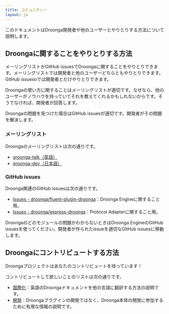 ```yaml
---
title: コミュニティー
layout: ja
---
```


このドキュメントはDroonga開発者や他のユーザーとやりとりする方法について説明します。

## Droongaに関することをやりとりする方法

メーリングリストかGitHub issuesでDroongaに関することをやりとりできます。メーリングリストでは開発者と他のユーザーどちらともやりとりできます。GitHub issuesoでは開発者とだけやりとりできます。

Droongaの使い方に関することはメーリングリストが適切です。なぜなら、他のユーザーがノウハウを持っていてそれを教えてくれるかもしれないからです。そうでなければ、開発者が回答します。 

Droongaの問題を見つけた場合はGitHub issuesが適切です。開発者がその問題を解決します。

### メーリングリスト

Droongaのメーリングリストは次の通りです。

 * [groonga-talk（英語）](https://lists.sourceforge.net/lists/listinfo/groonga-talk)
 * [groonga-dev（日本語）](http://lists.sourceforge.jp/mailman/listinfo/groonga-dev)

### GitHub issues

Droonga関連のGitHub issuesは次の通りです。

 * [Issues - droonga/fluent-plugin-droonga](https://github.com/droonga/fluent-plugin-droonga/issues)：Droonga Engineに関すること用。
 * [Issues - droonga/express-droonga](https://github.com/droonga/express-droonga/issues)：Protocol Adapterに関すること用。

Droongaのどのモジュールの問題かわからないときはDroonga EngineのGitHub issuesを使ってください。開発者が作られたissueを適切なGitHub issuesに移動します。

## Droongaにコントリビュートする方法

Droongaプロジェクトはあなたのコントリビュートを待っています！

コントリビュートして欲しいことのリストは次の通りです。

 * [国際化](contribution/i18n/)：英語のDroongaドキュメントを他の言語に翻訳する方法の説明です。
 * [開発](contribution/development/)：Droongaプラグインの開発ではなく、Droonga本体の開発に参加するために有用な情報の説明です。

